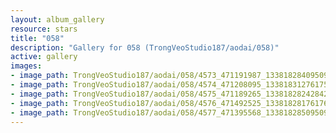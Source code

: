```yaml
---
layout: album_gallery
resource: stars
title: "058"
description: "Gallery for 058 (TrongVeoStudio187/aodai/058)"
active: gallery
images:
- image_path: TrongVeoStudio187/aodai/058/4573_471191987_1338182840950936_2312775945626445952_n.jpg
- image_path: TrongVeoStudio187/aodai/058/4574_471208095_1338183127617574_1373159115279139410_n.jpg
- image_path: TrongVeoStudio187/aodai/058/4575_471189265_1338182824284271_3623329626308340035_n.jpg
- image_path: TrongVeoStudio187/aodai/058/4576_471492525_1338182817617605_153273173939752446_n.jpg
- image_path: TrongVeoStudio187/aodai/058/4577_471395568_1338182850950935_1031943064554344611_n.jpg
---
```

